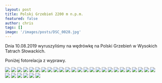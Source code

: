 ```yaml
---
layout: post
title: Polski Grzebień 2200 m n.p.m.
featured: false
author: chris
tags: []
image: '/images/posts/DSC_0028.jpg'
---
```


<p class='c-content__cc-content'>
Dnia 10.08.2019 wyruszyliśmy na wędrówkę na Polski Grzebień w Wysokich Tatrach  Słowackich.
</p>

<p class='c-content__cc-content'>
Poniżej fotorelacja z wyprawy.
</p>



<img src="https://blog.krzysztofplonka.pl/images/posts/DSC_0017.jpg" class="c-content__image" />
<img src="https://blog.krzysztofplonka.pl/images/posts/DSC_0018.jpg" class="c-content__image" />
<img src="https://blog.krzysztofplonka.pl/images/posts/DSC_0019.jpg" class="c-content__image" />
<img src="https://blog.krzysztofplonka.pl/images/posts/DSC_0020.jpg" class="c-content__image" />
<img src="https://blog.krzysztofplonka.pl/images/posts/DSC_0021.jpg" class="c-content__image" />
<img src="https://blog.krzysztofplonka.pl/images/posts/DSC_0022.jpg" class="c-content__image" />
<img src="https://blog.krzysztofplonka.pl/images/posts/DSC_0023.jpg" class="c-content__image" />
<img src="https://blog.krzysztofplonka.pl/images/posts/DSC_0024.jpg" class="c-content__image" />
<img src="https://blog.krzysztofplonka.pl/images/posts/DSC_0025.jpg" class="c-content__image" />
<img src="https://blog.krzysztofplonka.pl/images/posts/DSC_0029.jpg" class="c-content__image" />
<img src="https://blog.krzysztofplonka.pl/images/posts/DSC_0032.jpg" class="c-content__image" />
<img src="https://blog.krzysztofplonka.pl/images/posts/DSC_0034.jpg" class="c-content__image" />
<img src="https://blog.krzysztofplonka.pl/images/posts/DSC_0036.jpg" class="c-content__image" />
<img src="https://blog.krzysztofplonka.pl/images/posts/DSC_0037.jpg" class="c-content__image" />
<img src="https://blog.krzysztofplonka.pl/images/posts/DSC_0038.jpg" class="c-content__image" />
<img src="https://blog.krzysztofplonka.pl/images/posts/DSC_0039.jpg" class="c-content__image" />
<img src="https://blog.krzysztofplonka.pl/images/posts/DSC_0040.jpg" class="c-content__image" />
<img src="https://blog.krzysztofplonka.pl/images/posts/DSC_0041.jpg" class="c-content__image" />
<img src="https://blog.krzysztofplonka.pl/images/posts/DSC_0042.jpg" class="c-content__image" />
<img src="https://blog.krzysztofplonka.pl/images/posts/DSC_0043.jpg" class="c-content__image" />
<img src="https://blog.krzysztofplonka.pl/images/posts/DSC_0044.jpg" class="c-content__image" />
<img src="https://blog.krzysztofplonka.pl/images/posts/DSC_0045.jpg" class="c-content__image" />
<img src="https://blog.krzysztofplonka.pl/images/posts/DSC_0046.jpg" class="c-content__image" />
<img src="https://blog.krzysztofplonka.pl/images/posts/DSC_0047.jpg" class="c-content__image" />
<img src="https://blog.krzysztofplonka.pl/images/posts/DSC_0048.jpg" class="c-content__image" />
<img src="https://blog.krzysztofplonka.pl/images/posts/DSC_0049.jpg" class="c-content__image" />
<img src="https://blog.krzysztofplonka.pl/images/posts/DSC_0050.jpg" class="c-content__image" />
<img src="https://blog.krzysztofplonka.pl/images/posts/DSC_0051.jpg" class="c-content__image" />
<img src="https://blog.krzysztofplonka.pl/images/posts/DSC_0052.jpg" class="c-content__image" />
<img src="https://blog.krzysztofplonka.pl/images/posts/DSC_0053.jpg" class="c-content__image" />
<img src="https://blog.krzysztofplonka.pl/images/posts/DSC_0054.jpg" class="c-content__image" />